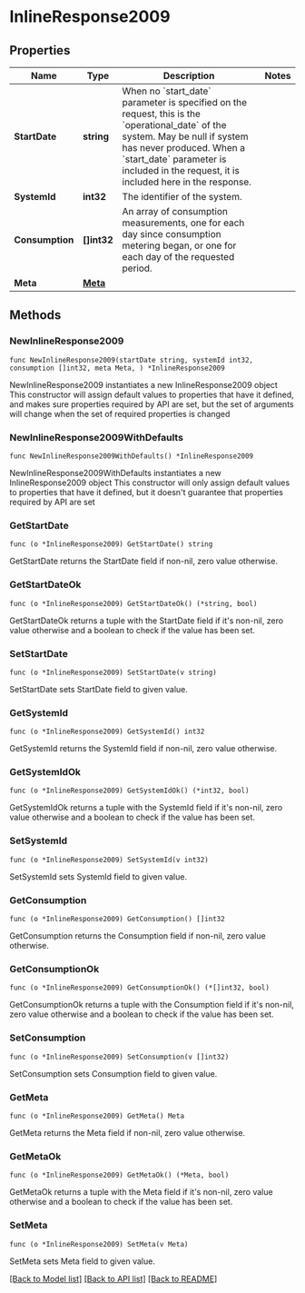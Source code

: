 # InlineResponse2009

## Properties

Name | Type | Description | Notes
------------ | ------------- | ------------- | -------------
**StartDate** | **string** | When no &#x60;start_date&#x60; parameter is specified on the request, this is the &#x60;operational_date&#x60; of the system. May be null if system has never produced. When a &#x60;start_date&#x60; parameter is included in the request, it is included here in the response. | 
**SystemId** | **int32** | The identifier of the system. | 
**Consumption** | **[]int32** | An array of consumption measurements, one for each day since consumption metering began, or one for each day of the requested period. | 
**Meta** | [**Meta**](Meta.md) |  | 

## Methods

### NewInlineResponse2009

`func NewInlineResponse2009(startDate string, systemId int32, consumption []int32, meta Meta, ) *InlineResponse2009`

NewInlineResponse2009 instantiates a new InlineResponse2009 object
This constructor will assign default values to properties that have it defined,
and makes sure properties required by API are set, but the set of arguments
will change when the set of required properties is changed

### NewInlineResponse2009WithDefaults

`func NewInlineResponse2009WithDefaults() *InlineResponse2009`

NewInlineResponse2009WithDefaults instantiates a new InlineResponse2009 object
This constructor will only assign default values to properties that have it defined,
but it doesn't guarantee that properties required by API are set

### GetStartDate

`func (o *InlineResponse2009) GetStartDate() string`

GetStartDate returns the StartDate field if non-nil, zero value otherwise.

### GetStartDateOk

`func (o *InlineResponse2009) GetStartDateOk() (*string, bool)`

GetStartDateOk returns a tuple with the StartDate field if it's non-nil, zero value otherwise
and a boolean to check if the value has been set.

### SetStartDate

`func (o *InlineResponse2009) SetStartDate(v string)`

SetStartDate sets StartDate field to given value.


### GetSystemId

`func (o *InlineResponse2009) GetSystemId() int32`

GetSystemId returns the SystemId field if non-nil, zero value otherwise.

### GetSystemIdOk

`func (o *InlineResponse2009) GetSystemIdOk() (*int32, bool)`

GetSystemIdOk returns a tuple with the SystemId field if it's non-nil, zero value otherwise
and a boolean to check if the value has been set.

### SetSystemId

`func (o *InlineResponse2009) SetSystemId(v int32)`

SetSystemId sets SystemId field to given value.


### GetConsumption

`func (o *InlineResponse2009) GetConsumption() []int32`

GetConsumption returns the Consumption field if non-nil, zero value otherwise.

### GetConsumptionOk

`func (o *InlineResponse2009) GetConsumptionOk() (*[]int32, bool)`

GetConsumptionOk returns a tuple with the Consumption field if it's non-nil, zero value otherwise
and a boolean to check if the value has been set.

### SetConsumption

`func (o *InlineResponse2009) SetConsumption(v []int32)`

SetConsumption sets Consumption field to given value.


### GetMeta

`func (o *InlineResponse2009) GetMeta() Meta`

GetMeta returns the Meta field if non-nil, zero value otherwise.

### GetMetaOk

`func (o *InlineResponse2009) GetMetaOk() (*Meta, bool)`

GetMetaOk returns a tuple with the Meta field if it's non-nil, zero value otherwise
and a boolean to check if the value has been set.

### SetMeta

`func (o *InlineResponse2009) SetMeta(v Meta)`

SetMeta sets Meta field to given value.



[[Back to Model list]](../README.md#documentation-for-models) [[Back to API list]](../README.md#documentation-for-api-endpoints) [[Back to README]](../README.md)



